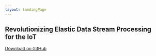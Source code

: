 ```yaml
---
layout: landingPage
---
```


<h2 class="title">Revolutionizing Elastic Data Stream Processing for the IoT</h2>

<div class="cta-container">
<a class="btn btn-primary btn-cta" href="https://github.com/chochreiner/VISP-Runtime" target="_blank">
<i class="fa fa-cloud-download"></i> Download on GitHub</a>
</div><!--//cta-container-->
